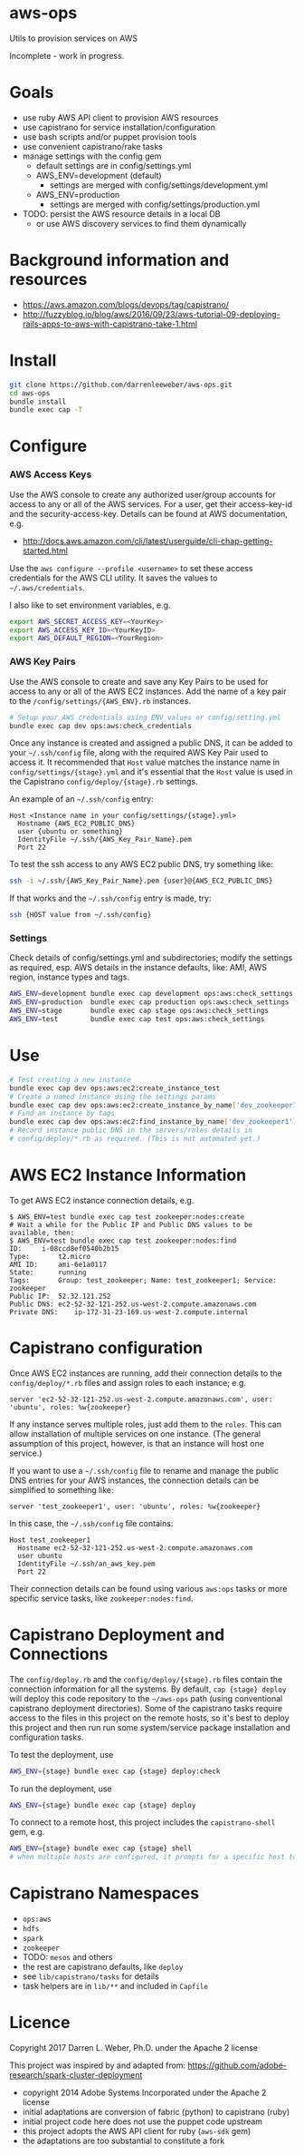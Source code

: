 # aws-ops
Utils to provision services on AWS

Incomplete - work in progress.

# Goals
 - use ruby AWS API client to provision AWS resources
 - use capistrano for service installation/configuration
 - use bash scripts and/or puppet provision tools
 - use convenient capistrano/rake tasks
 - manage settings with the config gem
    - default settings are in config/settings.yml
    - AWS_ENV=development (default)
        - settings are merged with config/settings/development.yml
    - AWS_ENV=production
        - settings are merged with config/settings/production.yml
 - TODO: persist the AWS resource details in a local DB
   - or use AWS discovery services to find them dynamically
   
# Background information and resources
 - https://aws.amazon.com/blogs/devops/tag/capistrano/
 - http://fuzzyblog.io/blog/aws/2016/09/23/aws-tutorial-09-deploying-rails-apps-to-aws-with-capistrano-take-1.html

# Install
```bash
git clone https://github.com/darrenleeweber/aws-ops.git
cd aws-ops
bundle install
bundle exec cap -T
```

# Configure

### AWS Access Keys

Use the AWS console to create any authorized user/group accounts for access
to any or all of the AWS services.  For a user, get their access-key-id and
the security-access-key.  Details can be found at AWS documentation, e.g.
- http://docs.aws.amazon.com/cli/latest/userguide/cli-chap-getting-started.html

Use the `aws configure --profile <username>` to set these access credentials for
the AWS CLI utility.  It saves the values to `~/.aws/credentials`.

I also like to set environment variables, e.g.

```bash
export AWS_SECRET_ACCESS_KEY=<YourKey>
export AWS_ACCESS_KEY_ID=<YourKeyID>
export AWS_DEFAULT_REGION=<YourRegion>
```

### AWS Key Pairs

Use the AWS console to create and save any Key Pairs to be used for access
to any or all of the AWS EC2 instances.  Add the name of a key pair to the
`/config/settings/{AWS_ENV}.rb` instances.

```bash
# Setup your AWS credentials using ENV values or config/setting.yml
bundle exec cap dev ops:aws:check_credentials
```

Once any instance is created and assigned a public DNS, it can be added to
your `~/.ssh/config` file, along with the required AWS Key Pair used to
access it.  It recommended that `Host` value matches the instance name in
`config/settings/{stage}.yml` and it's essential that the `Host` value
is used in the Capistrano `config/deploy/{stage}.rb` settings.

An example of an `~/.ssh/config` entry:
```
Host <Instance name in your config/settings/{stage}.yml>
  Hostname {AWS_EC2_PUBLIC_DNS}
  user {ubuntu or something}
  IdentityFile ~/.ssh/{AWS_Key_Pair_Name}.pem
  Port 22
```

To test the ssh access to any AWS EC2 public DNS, try something like:
```bash
ssh -i ~/.ssh/{AWS_Key_Pair_Name}.pem {user}@{AWS_EC2_PUBLIC_DNS}
```

If that works and the `~/.ssh/config` entry is made, try:
```bash
ssh {HOST value from ~/.ssh/config}
```


### Settings

Check details of config/settings.yml and subdirectories;
modify the settings as required, esp. AWS details in the
instance defaults, like: AMI, AWS region, instance types and tags.
```bash
AWS_ENV=development bundle exec cap development ops:aws:check_settings
AWS_ENV=production  bundle exec cap production ops:aws:check_settings
AWS_ENV=stage       bundle exec cap stage ops:aws:check_settings
AWS_ENV=test        bundle exec cap test ops:aws:check_settings
```

# Use
```bash
# Test creating a new instance
bundle exec cap dev ops:aws:ec2:create_instance_test
# Create a named instance using the settings params
bundle exec cap dev ops:aws:ec2:create_instance_by_name['dev_zookeeper1']
# Find an instance by tags
bundle exec cap dev ops:aws:ec2:find_instance_by_name['dev_zookeeper1']
# Record instance public DNS in the servers/roles details in
# config/deploy/*.rb as required. (This is not automated yet.)
```

# AWS EC2 Instance Information

To get AWS EC2 instance connection details, e.g.

```
$ AWS_ENV=test bundle exec cap test zookeeper:nodes:create
# Wait a while for the Public IP and Public DNS values to be available, then:
$ AWS_ENV=test bundle exec cap test zookeeper:nodes:find
ID:		i-08ccd8ef0540b2b15
Type:		t2.micro
AMI ID:		ami-6e1a0117
State:		running
Tags:		Group: test_zookeeper; Name: test_zookeeper1; Service: zookeeper
Public IP:	52.32.121.252
Public DNS:	ec2-52-32-121-252.us-west-2.compute.amazonaws.com
Private DNS:	ip-172-31-23-169.us-west-2.compute.internal
```

# Capistrano configuration

Once AWS EC2 instances are running, add their connection details to the
`config/deploy/*.rb` files and assign roles to each instance; e.g.

`server 'ec2-52-32-121-252.us-west-2.compute.amazonaws.com', user: 'ubuntu', roles: %w{zookeeper}`

If any instance serves multiple roles, just add them to the `roles`.  This can
allow installation of multiple services on one instance.  (The general assumption
of this project, however, is that an instance will host one service.)

If you want to use a `~/.ssh/config` file to rename and manage the public DNS entries for
your AWS instances, the connection details can be simplified to something like:

`server 'test_zookeeper1', user: 'ubuntu', roles: %w{zookeeper}`

In this case, the `~/.ssh/config` file contains:

```
Host test_zookeeper1
  Hostname ec2-52-32-121-252.us-west-2.compute.amazonaws.com
  user ubuntu
  IdentityFile ~/.ssh/an_aws_key.pem
  Port 22
```

Their connection details can be found using various `aws:ops` tasks or more specific
service tasks, like `zookeeper:nodes:find`.

# Capistrano Deployment and Connections

The `config/deploy.rb` and the `config/deploy/{stage}.rb` files contain the connection
information for all the systems.  By default, `cap {stage} deploy` will deploy this code
repository to the `~/aws-ops` path (using conventional capistrano deployment directories).
Some of the capistrano tasks require access to the files in this project on the remote hosts,
so it's best to deploy this project and then run run some system/service package installation
and configuration tasks.

To test the deployment, use
```bash
AWS_ENV={stage} bundle exec cap {stage} deploy:check
```
To run the deployment, use
```bash
AWS_ENV={stage} bundle exec cap {stage} deploy
```
To connect to a remote host, this project includes the `capistrano-shell` gem, e.g.
```bash
AWS_ENV={stage} bundle exec cap {stage} shell
# when multiple hosts are configured, it prompts for a specific host to connect to.
```

# Capistrano Namespaces
 - `ops:aws`
 - `hdfs`
 - `spark`
 - `zookeeper`
 - TODO: `mesos` and others
 - the rest are capistrano defaults, like `deploy`
 - see `lib/capistrano/tasks` for details
 - task helpers are in `lib/**` and included in `Capfile`

# Licence

Copyright 2017 Darren L. Weber, Ph.D. under the Apache 2 license

This project was inspired by and adapted from:
https://github.com/adobe-research/spark-cluster-deployment
 - copyright 2014 Adobe Systems Incorporated under the Apache 2 license
 - initial adaptations are conversion of fabric (python) to capistrano (ruby)
 - initial project code here does not use the puppet code upstream
 - this project adopts the AWS API client for ruby (`aws-sdk` gem)
 - the adaptations are too substantial to constitute a fork
